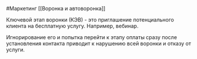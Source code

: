 #Маркетинг 
[[Воронка и автоворонка]]

Ключевой этап воронки (КЭВ) - это приглашение потенциального клиента на бесплатную услугу. Например, вебинар.

Игнорирование его и попытка перейти к этапу оплаты сразу после установления контакта приводит к нарушению всей воронки и отказу от услуги.